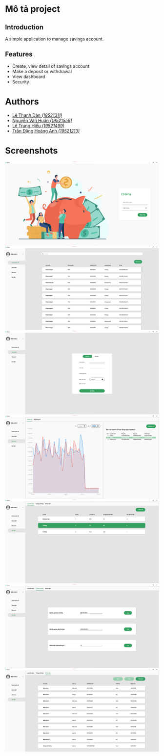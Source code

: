 # Mô tả project
## Introduction
A simple application to manage savings account.
## Features
- Create, view detail of savings account
- Make a deposit or withdrawal
- View dashboard
- Security
# Authors
- [Lê Thanh Dàn *(19521311)*](https://github.com/thanhdancodoc)
- [Nguyễn Văn Huấn *(19521556)*](https://github.com/Yud-Bet)
- [Lê Trung Hiếu *(19521499)*](https://github.com/kakabanlaai)
- [Trần Đặng Hoàng Anh *(19521213)*](https://github.com/TranDangHoangAnh)
# Screenshots
![Login](/screenshots/Login.png?raw=true "Optional Title")
![Login](/screenshots/SavingsList.png?raw=true "Optional Title")
![Login](/screenshots/Transaction.png?raw=true "Optional Title")
![Login](/screenshots/Dashboard.png?raw=true "Optional Title")
![Login](/screenshots/SavingsTypes.png?raw=true "Optional Title")
![Login](/screenshots/OtherParametrs.png?raw=true "Optional Title")
![Login](/screenshots/Staffs.png?raw=true "Optional Title")